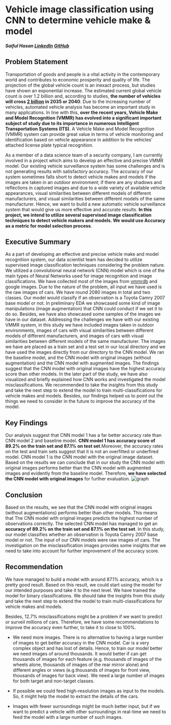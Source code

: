 # Vehicle image classification using CNN to determine vehicle make & model
##### Saiful Hasan [LinkedIn](https://www.linkedin.com/in/saifulhasan22/) [GitHub](https://github.com/saifulhasan22) 

## Problem Statement
Transportation of goods and people is a vital activity in the contemporary world and contributes to economic prosperity and quality of life. The projection of the global vehicle count is an inexact process, but studies have shown an exponential
increase. The estimated current global vehicle count is over 1.2 billion and, according to studies, __the number of vehicles will cross [2 billion](https://www.mdpi.com/2504-4990/1/2/36/pdf) in 2035 or 2040__. Due to the increasing number of vehicles, automated vehicle analysis has become an important study in many applications. In line with this, __over the recent years, Vehicle Make and Model Recognition (VMMR) has evolved into a significant important subject of study due to its importance in numerous Intelligent Transportation Systems (ITS)__. A Vehicle Make and Model Recognition (VMMR) system can provide great value in terms of vehicle monitoring and identification based on vehicle appearance in addition to the vehicles’ attached license plate typical recognition. 

As a member of a data science team of a security company, I am currently involved in a project which aims to develop an effective and precise VMMR model. Our existing vehicle surveillance system has some challenges and is not generating results with satisfactory accuracy. The accuracy of our system sometimes falls short to detect vehicle makes and models if the images are taken in an outdoor environment; if there are any shadows and reflections in captured images and due to a wide variety of available vehicle appearances, visual similarities between different models of different manufacturers, and visual similarities between different models of the same manufacturer. Hence, we want to build a new automatic vehicle surveillance system that would give us more effective and accurate results. __In this project, we intend to utilize several supervised image classification techniques to detect vehicle makers and models. We would use Accuracy as a metric for model selection process__. 

## Executive Summary
As a part of developing an effective and precise vehicle make and model recognition system, our data scientist team has decided to utilize supervised image classification techniques considering the problem nature. We utilized a convolutional neural network (CNN) model which is one of the main types of Neural Networks used for image recognition and image classifications. We have collected most of the images from [vmmrdb](http://vmmrdb.cecsresearch.org/) and google images. Due to the nature of the problem, all input we have used is the raw images of cars. We have round 2080 images in total and two classes. Our model would classify if an observation is a Toyota Camry 2007 base model or not. In preliminary EDA we showcased some kind of image manipulations (image augmentation) that CNN could conduct if we set it to do so. Besides, we have also showcased some samples of the images we have in our dataset. Addressing the challenges we have with our existing VMMR system, in this study we have included images taken in outdoor environments, images of cars with visual similarities between different models of different manufacturers, and images of cars with visual similarities between different models of the same manufacturer. The images we have are placed as a train set and a test set in our local directory and we have used the images directly from our directory to the CNN model. We ran the baseline model, and the CNN model with original images (without augmentation) and the CNN model with augmented images. The findings suggest that the CNN model with original images have the highest accuracy score than other models. In the later part of the study, we have also visualized and briefly explained how CNN works and investigated the model misclassifications. We recommended to take the insights from this study and take the next step to extend the model to train multi-classifications for vehicle makes and models. Besides, our findings helped us to point out the things we need to consider in the future to improve the accuracy of the model.  

## Key Findings
Our analysis suggest that CNN model 1 has a far better accuracy rate than CNN model 2 and baseline model. **CNN model 1 has accuracy score of 89.2% on the train set and 87.1% on test set**.Moreover, the accuracy rates on the test and train sets suggest that it is not an overfitted or underfired model. CNN model 1 is the CNN model with the original image dataset. Based on the results we can conclude that in our study the CNN model with original images performs better than the CNN model with augmented images and evidently from the baseline model. Therefore, **we have selected the CNN model with original images** for further evaluation.
![graph](../presentation/15.png)


## Conclusion
Based on the results, we see that the CNN model with original images (without augmentations) performs better than other models. This means that The CNN model with original images predicts the highest number of observations correctly. The selected CNN model has managed to get an **accuracy of 89.2% on the train set and 87.1% on the test set**. In this study, our model classifies whether an observation is Toyota Camry 2007 base model or not. The input of our CNN models were raw images of cars. The investigation on the misclassification images provides some insights that we need to take into account for further improvement of the accuracy score. 

## Recommendation
We have managed to build a model with around 87.1% accuracy, which is a pretty good result. Based on this result, we could start using the model for our intended purposes and take it to the next level. We have trained the model for binary classifications. We should take the insights from this study and take the next step to extend the model to train multi-classifications for vehicle makes and models. 

Besides, 12.7% misclassifications might be a problem if we want to predict or surveil millions of cars. Therefore, we have some recommendations to improve the accuracy even further, to take it to close to 100%.

   -  We need more images. There is no alternative to having a large number of images to get better accuracy in the CNN model. Car is a very complex object and has lost of details. Hence, to train our model better we need images of around thousands. It would better if can get thousands of images for each feature (e.g. thousands of images of the wheels alone, thousands of images of the rear mirror alone) and different angles or views (e.g.thousands of images for front view, thousands of images for back view). We need a large number of images for both target and non-target classes. 

   - If possible we could feed high-resolution images as input to the models. So, it might help the model to extract the details of the cars.

   - Images with fewer surroundings might be much better input, but if we want to predict a vehicle with other surroundings in real-time we need to feed the model with a large number of such images.